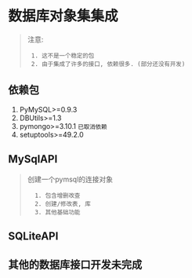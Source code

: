 # 数据库对象集集成 
> 注意: 
>
>      1. 这不是一个稳定的包
>      2. 由于集成了许多的接口, 依赖很多. (部分还没有开发)

## 依赖包
1. PyMySQL>=0.9.3
2. DBUtils>=1.3
3. pymongo>=3.10.1  `已取消依赖`
4. setuptools>=49.2.0 

## MySqlAPI

> 创建一个pymsql的连接对象
>
>       1. 包含增删改查 
>       2. 创建/修改表, 库
>       3. 其他基础功能


## SQLiteAPI


## 其他的数据库接口开发未完成

